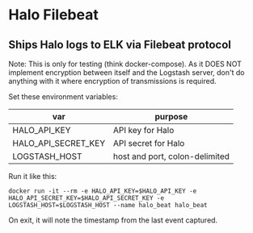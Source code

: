 # Halo Filebeat
## Ships Halo logs to ELK via Filebeat protocol

Note: This is only for testing (think docker-compose).  As it DOES NOT implement encryption between itself and the Logstash server, don't do anything with it where encryption of transmissions is required.

Set these environment variables:

| var                 | purpose                        |
|---------------------|--------------------------------|
| HALO_API_KEY        | API key for Halo               |
| HALO_API_SECRET_KEY | API secret for Halo            |
| LOGSTASH_HOST       | host and port, colon-delimited |

Run it like this:

`docker run -it --rm -e HALO_API_KEY=$HALO_API_KEY -e HALO_API_SECRET_KEY=$HALO_API_SECRET_KEY -e LOGSTASH_HOST=$LOGSTASH_HOST --name halo_beat halo_beat `

On exit, it will note the timestamp from the last event captured.
